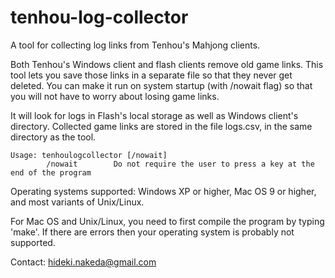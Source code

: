 tenhou-log-collector
====================

A tool for collecting log links from Tenhou's Mahjong clients.

Both Tenhou's Windows client and flash clients remove old game links. This tool lets you save those links in a separate file so that they never get deleted. You can make it run on system startup (with /nowait flag) so that you will not have to worry about losing game links.

It will look for logs in Flash's local storage as well as Windows client's directory. Collected game links are stored in the file logs.csv, in the same directory as the tool.

```
Usage: tenhoulogcollector [/nowait]
        /nowait        Do not require the user to press a key at the end of the program
```

Operating systems supported: Windows XP or higher, Mac OS 9 or higher, and most variants of Unix/Linux.

For Mac OS and Unix/Linux, you need to first compile the program by typing 'make'. If there are errors then your operating system is probably not supported.

Contact: hideki.nakeda@gmail.com